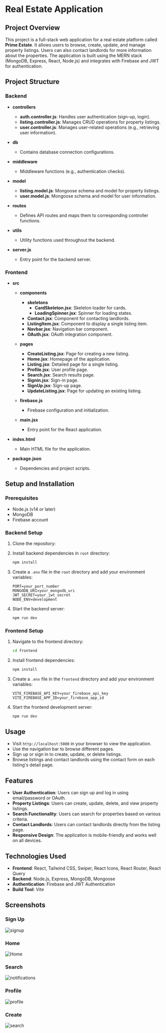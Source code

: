 # Real Estate Application

## Project Overview

This project is a full-stack web application for a real estate platform called **Prime Estate**. It allows users to browse, create, update, and manage property listings. Users can also contact landlords for more information about the properties. The application is built using the MERN stack (MongoDB, Express, React, Node.js) and integrates with Firebase and JWT for authentication.

## Project Structure

### Backend

- **controllers**
  - **auth.controller.js**: Handles user authentication (sign-up, login).
  - **listing.controller.js**: Manages CRUD operations for property listings.
  - **user.controller.js**: Manages user-related operations (e.g., retrieving user information).

- **db**
  - Contains database connection configurations.

- **middleware**
  - Middleware functions (e.g., authentication checks).

- **model**
  - **listing.model.js**: Mongoose schema and model for property listings.
  - **user.model.js**: Mongoose schema and model for user information.

- **routes**
  - Defines API routes and maps them to corresponding controller functions.

- **utils**
  - Utility functions used throughout the backend.

- **server.js**
  - Entry point for the backend server.

### Frontend

- **src**
  - **components**
    - **skeletons**
      - **CardSkeleton.jsx**: Skeleton loader for cards.
      - **LoadingSpinner.jsx**: Spinner for loading states.
    - **Contact.jsx**: Component for contacting landlords.
    - **ListingItem.jsx**: Component to display a single listing item.
    - **Navbar.jsx**: Navigation bar component.
    - **OAuth.jsx**: OAuth integration component.

  - **pages**
    - **CreateListing.jsx**: Page for creating a new listing.
    - **Home.jsx**: Homepage of the application.
    - **Listing.jsx**: Detailed page for a single listing.
    - **Profile.jsx**: User profile page.
    - **Search.jsx**: Search results page.
    - **Signin.jsx**: Sign-in page.
    - **SignUp.jsx**: Sign-up page.
    - **UpdateListing.jsx**: Page for updating an existing listing.

  - **firebase.js**
    - Firebase configuration and initialization.

  - **main.jsx**
    - Entry point for the React application.

- **index.html**
  - Main HTML file for the application.

- **package.json**
  - Dependencies and project scripts.

## Setup and Installation

### Prerequisites

- Node.js (v14 or later)
- MongoDB
- Firebase account

### Backend Setup

1. Clone the repository:

2. Install backend dependencies in `root` directory:
   ```sh
   npm install
   ```

3. Create a `.env` file in the `root` directory and add your environment variables:
   ```
   PORT=your_port_number
   MONGODB_URI=your_mongodb_uri
   JWT_SECRET=your_jwt_secret
   NODE_ENV=development
   ```

4. Start the backend server:
   ```sh
   npm run dev
   ```

### Frontend Setup

1. Navigate to the frontend directory:
   ```sh
   cd frontend
   ```

2. Install frontend dependencies:
   ```sh
   npm install
   ```

3. Create a `.env` file in the `frontend` directory and add your environment variables:
   ```
   VITE_FIREBASE_API_KEY=your_firebase_api_key
   VITE_FIREBASE_APP_ID=your_firebase_app_id
   ```

4. Start the frontend development server:
   ```sh
   npm run dev
   ```

## Usage

- Visit `http://localhost:5000` in your browser to view the application.
- Use the navigation bar to browse different pages.
- Sign up or sign in to create, update, or delete listings.
- Browse listings and contact landlords using the contact form on each listing's detail page.

## Features

- **User Authentication**: Users can sign up and log in using email/password or OAuth.
- **Property Listings**: Users can create, update, delete, and view property listings.
- **Search Functionality**: Users can search for properties based on various criteria.
- **Contact Landlords**: Users can contact landlords directly from the listing page.
- **Responsive Design**: The application is mobile-friendly and works well on all devices.

## Technologies Used

- **Frontend**: React, Tailwind CSS, Swiper, React Icons, React Router, React Query
- **Backend**: Node.js, Express, MongoDB, Mongoose
- **Authentication**: Firebase and JWT Authentication
- **Build Tool**: Vite

## Screenshots

### Sign Up
![signup](screenshots/signup.png)

### Home
![Home](screenshots/home.png)

### Search
![notifications](screenshots/search.png)

### Profile
![profile](screenshots/profile.png)

### Create
![search](screenshots/create.png)
